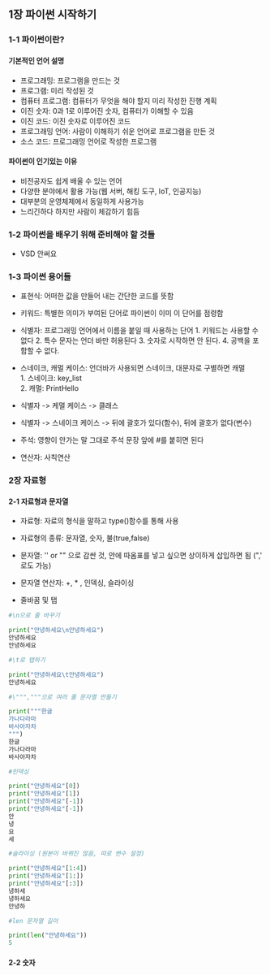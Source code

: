 ## 1장 파이썬 시작하기

### 1-1 파이썬이란?

#### 기본적인 언어 설명


- 프로그래밍: 프로그램을 만드는 것
- 프로그램: 미리 작성된 것
- 컴퓨터 프로그램: 컴퓨터가 무엇을 해야 할지 미리 작성한 진행 계획
- 이진 숫자: 0과 1로 이루어진 숫자, 컴퓨터가 이해할 수 있음
- 이진 코드: 이진 숫자로 이루어진 코드
- 프로그래밍 언어: 사람이 이해하기 쉬운 언어로 프로그램을 만든 것
- 소스 코드: 프로그래밍 언어로 작성한 프로그램

#### 파이썬이 인기있는 이유


- 비전공자도 쉽게 배울 수 있는 언어
- 다양한 분야에서 활용 가능(웹 서버, 해킹 도구, IoT, 인공지능)
- 대부분의 운영체제에서 동일하게 사용가능
- 느리긴하다 하지만 사람이 체감하기 힘듬



### 1-2 파이썬을 배우기 위해 준비해야 할 것들


- VSD 안써요



### 1-3 파이썬 용어들 


- 표현식: 어떠한 값을 만들어 내는 간단한 코드를 뜻함
- 키워드: 특별한 의미가 부여된 단어로 파이썬이 이미 이 단어를 점령함
- 식별자: 프로그래밍 언어에서 이름을 붙일 때 사용하는 단어
          1. 키워드는 사용할 수 없다
          2. 특수 문자는 언더 바만 허용된다
          3. 숫자로 시작하면 안 된다.
          4. 공백을 포함할 수 없다.

- 스네이크, 캐멀 케이스: 언더바가 사용되면 스네이크, 대문자로 구별하면 캐멀  
                       1. 스네이크: key_list  
                       2. 캐멀: PrintHello
                           
- 식별자 -> 케멀 케이스 -> 클래스
- 식별자 -> 스네이크 케이스 -> 뒤에 괄호가 있다(함수), 뒤에 괄호가 없다(변수)

- 주석: 영향이 안가는 말 그대로 주석 문장 앞에 #를 붙히면 된다
- 연산자: 사칙연산


### 2장 자료형


#### 2-1 자료형과 문자열

- 자료형: 자료의 형식을 말하고 type()함수를 통해 사용
- 자료형의 종류: 문자열, 숫자, 불(true,false)  


- 문자열: '' or "" 으로 감싼 것, 안에 따옴표를 넣고 싶으면 상이하게 삽입하면 됨 (\",\' 로도 가능)
- 문자열 연산자: +, * , 인덱싱, 슬라이싱 
- 줄바꿈 및 탭 


```python
#\n으로 줄 바꾸기

print("안녕하세요\n안녕하세요")
안녕하세요
안녕하세요

#\t로 탭하기

print("안녕하세요\t안녕하세요")
안녕하세요

#\""","""으로 여러 줄 문자열 만들기

print("""한글
가나다라마
바사아자차
""")
한글
가나다라마
바사아자차

#인덱싱

print("안녕하세요"[0])
print("안녕하세요"[1])
print("안녕하세요"[-1])
print("안녕하세요"[-1])
안
녕
요
세

#슬라이싱 (원본이 바뀌진 않음, 따로 변수 설정)

print("안녕하세요"[1:4])
print("안녕하세요"[1:])
print("안녕하세요"[:3])
녕하세
녕하세요
안녕하

#len 문자열 길이

print(len("안녕하세요"))
5
```


#### 2-2 숫자






